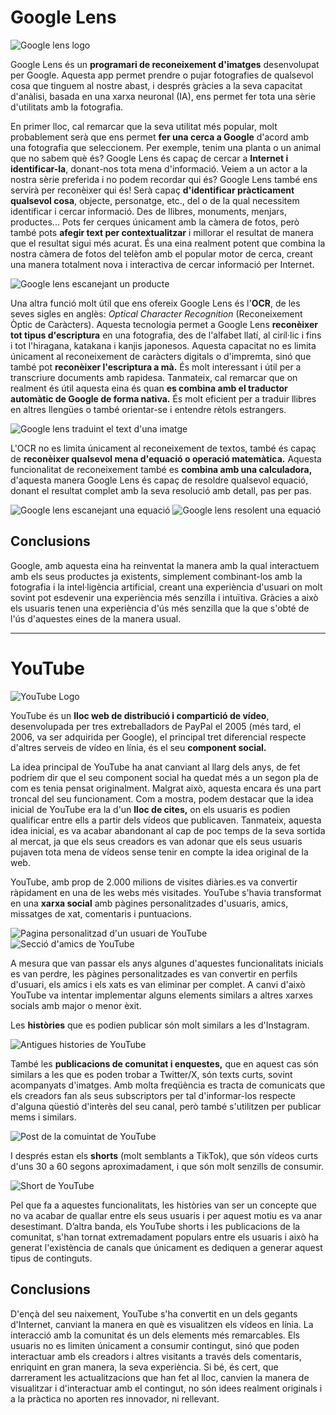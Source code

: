 # Google Lens
![Google lens logo](/Media/lens.png)

Google Lens és un **programari de reconeixement d'imatges** desenvolupat per Google. Aquesta app permet prendre o pujar fotografies de qualsevol cosa que tinguem al nostre abast, i després gràcies a la seva capacitat d'anàlisi, basada en una xarxa neuronal (IA), ens permet fer tota una sèrie d'utilitats amb la fotografia.

En primer lloc, cal remarcar que la seva utilitat més popular, molt probablement serà que ens permet **fer una cerca a Google** d'acord amb una fotografia que seleccionem. Per exemple, tenim una planta o un animal que no sabem què és? Google Lens és capaç de cercar a **Internet i identificar-la**, donant-nos tota mena d'informació. Veiem a un actor a la nostra sèrie preferida i no podem recordar qui és? Google Lens també ens servirà per reconèixer qui és! Serà capaç **d'identificar pràcticament qualsevol cosa**, objecte, personatge, etc., del o de la qual necessitem identificar i cercar informació. Des de llibres, monuments, menjars, productes... Pots fer cerques únicament amb la càmera de fotos, però també pots **afegir text per contextualitzar** i millorar el resultat de manera que el resultat sigui més acurat. És una eina realment potent que combina la nostra càmera de fotos del telèfon amb el popular motor de cerca, creant una manera totalment nova i interactiva de cercar informació per Internet.

![Google lens escanejant un producte](/Media/LensProduct.jpg)

Una altra funció molt útil que ens ofereix Google Lens és l'**OCR**, de les seves sigles en anglès: *Optical Character Recognition* (Reconeixement Òptic de Caràcters). Aquesta tecnologia permet a Google Lens **reconèixer tot tipus d'escriptura** en una fotografia, des de l'alfabet llatí, al ciríl·lic i fins i tot l'hiragana, katakana i kanjis japonesos. Aquesta capacitat no es limita únicament al reconeixement de caràcters digitals o d'impremta, sinó que també pot **reconèixer l'escriptura a mà.** És molt interessant i útil per a transcriure documents amb rapidesa. Tanmateix, cal remarcar que on realment és útil aquesta eina és quan **es combina amb el traductor automàtic de Google de forma nativa.** És molt eficient per a traduir llibres en altres llengües o també orientar-se i entendre rètols estrangers.

![Google lens traduint el text d'una imatge](/Media/LensTranslate.jpg)

L'OCR no es limita únicament al reconeixement de textos, també és capaç de **reconèixer qualsevol mena d'equació o operació matemàtica.** Aquesta funcionalitat de reconeixement també es **combina amb una calculadora,** d'aquesta manera Google Lens és capaç de resoldre qualsevol equació, donant el resultat complet amb la seva resolució amb detall, pas per pas.

![Google lens escanejant una equació](/Media/LensMath1.jpg)
![Google lens resolent una equació](/Media/LensMath2.jpg)

## Conclusions

Google, amb aquesta eina ha reinventat la manera amb la qual interactuem amb els seus productes ja existents, simplement combinant-los amb la fotografia i la intel·ligència artificial, creant una experiència d'usuari on molt sovint pot esdevenir una experiència més senzilla i intuïtiva. Gràcies a això els usuaris tenen una experiència d'ús més senzilla que la que s'obté de l'ús d'aquestes eines de la manera usual.




---

# YouTube
![YouTube Logo](/Media/Yt.jpg)

YouTube és un **lloc web de distribució i compartició de vídeo**, desenvolupada per tres extreballadors de PayPal el 2005 (més tard, el 2006, va ser adquirida per Google), el principal tret diferencial respecte d'altres serveis de vídeo en línia, és el seu **component social.**

La idea principal de YouTube ha anat canviant al llarg dels anys, de fet podríem dir que el seu component social ha quedat més a un segon pla de com es tenia pensat originalment. Malgrat això, aquesta encara és una part troncal del seu funcionament.
Com a mostra, podem destacar que la idea inicial de YouTube era la d'un **lloc de cites,** on els usuaris es podien qualificar entre ells a partir dels vídeos que publicaven. Tanmateix, aquesta idea inicial, es va acabar abandonant al cap de poc temps de la seva sortida al mercat, ja que els seus creadors es van adonar que els seus usuaris pujaven tota mena de vídeos sense tenir en compte la idea original de la web.

YouTube, amb prop de 2.000 milions de visites diàries.es va convertir ràpidament en una de les webs més visitades. YouTube s'havia transformat en una **xarxa social** amb pàgines personalitzades d'usuaris, amics, missatges de xat, comentaris i puntuacions.

![Pagina personalitzad d'un usuari de YouTube](/Media/YoutubeCustomProfile.jpg)
![Secció d'amics de YouTube](/Media/YoutubeFriends.jpg)

A mesura que van passar els anys algunes d'aquestes funcionalitats inicials es van perdre, les pàgines personalitzades es van convertir en perfils d'usuari, els amics i els xats es van eliminar per complet. A canvi d'això YouTube va intentar implementar alguns elements similars a altres xarxes socials amb major o menor èxit.

Les **històries** que es podien publicar són molt similars a les d'Instagram.

![Antigues histories de YouTube](/Media/youtubestoriespng.png)

També les **publicacions de comunitat i enquestes,** que en aquest cas són similars a les que es poden trobar a Twitter/X, són texts curts, sovint acompanyats d'imatges. Amb molta freqüència es tracta de comunicats que els creadors fan als seus subscriptors per tal d'informar-los respecte d'alguna qüestió d'interès del seu canal, però també s'utilitzen per publicar mems i similars.

![Post de la comuintat de YouTube](/Media/YoutubeComunityPost.jpg)


I després estan els **shorts** (molt semblants a TikTok), que són vídeos curts d'uns 30 a 60 segons aproximadament, i que són molt senzills de consumir.

![Short de YouTube ](/Media/YouTubeShort.jpg)

Pel que fa a aquestes funcionalitats, les històries van ser un concepte que no va acabar de quallar entre els seus usuaris i per aquest motiu es va anar desestimant. D’altra banda, els YouTube shorts i les publicacions de la comunitat, s'han tornat extremadament populars entre els usuaris i això ha generat l'existència de canals que únicament es dediquen a generar aquest tipus de continguts.

## Conclusions

D'ençà del seu naixement, YouTube s'ha convertit en un dels gegants d'Internet, canviant la manera en què es visualitzen els vídeos en línia. La interacció amb la comunitat és un dels elements més remarcables. Els usuaris no es limiten únicament a consumir contingut, sinó que poden interactuar amb els creadors i altres visitants a través dels comentaris, enriquint en gran manera, la seva experiència. Si bé, és cert, que darrerament les actualitzacions que han fet al lloc, canvien la manera de visualitzar i d'interactuar amb el contingut, no són idees realment originals i a la pràctica no aporten res innovador, ni rellevant.
